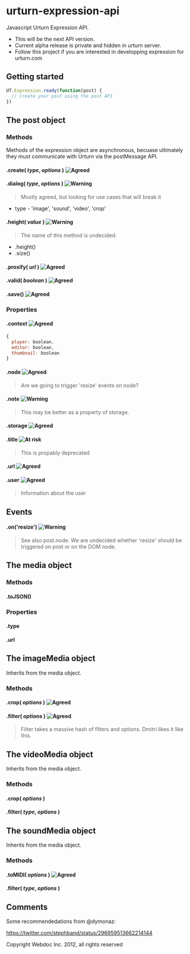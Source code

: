[risk]: https://access.redhat.com/knowledge/docs/resources/docs/en-US/JBoss_Developer_Studio/3.0/html-single/Seam_Developer_Tools_Reference_Guide/images/seam_editors/icon_exception.png "At risk"
[warning]: http://demo.rockettheme.com/oct09/templates/rt_infuse_j15/images/menus/icon-warning.png "Warning"
[agreed]: http://f.generallinguistics.com/color-coding-genius/icon-tick.original.png "Agreed"

urturn-expression-api
=====================

Javascript Urturn Expression API.

* This will be the next API version. 
* Current alpha release is private and hidden in urturn server.
* Follow this project if you are interested in developping expression for urturn.com


## Getting started

```js
UT.Expression.ready(function(post) {
  // Create your post using the post API
})
```


## The post object

### Methods

Methods of the expression object are asynchronous, becuase ultimately they must communicate with Urturn via the postMessage API. 


#### .create( _type_, _options_ ) ![][agreed]

#### .dialog( _type_, _options_ ) ![][warning]

> Mostly agreed, but looking for use cases that will break it

* type - 'image', 'sound', 'video', 'crop'


#### .height( _value_ ) ![][warning]

> The name of this method is undecided.
* .height()
* .size()


#### .proxify( _url_ ) ![][agreed]


#### .valid( _boolean_ ) ![][agreed]


#### .save() ![][agreed]



### Properties

#### .context ![][agreed]

```js
{
  player: boolean,
  editor: boolean,
  thumbnail: boolean
}
```


#### .node ![][agreed]

> Are we going to trigger 'resize' events on node?


#### .note ![][warning]

> This may be better as a property of storage.


#### .storage ![][agreed]

#### .title ![][risk]

> This is propably deprecated 


#### .url ![][agreed]

#### .user ![][agreed]

> Information about the user


## Events

#### .on('resize') ![][warning]

> See also post.node. We are undecided whether 'resize' should be triggered on post or on the DOM node.


## The media object

### Methods

#### .toJSON()

### Properties

#### .type

#### .url


## The imageMedia object

Inherits from the media object.

### Methods

#### .crop( _options_ ) ![][agreed] 

#### .filter( _options_ ) ![][agreed] 

> Filter takes a massive hash of filters and options. Dmitri likes it like this.


## The videoMedia object

Inherits from the media object.

### Methods

#### .crop( _options_ )

#### .filter( _type_, _options_ )


## The soundMedia object

Inherits from the media object.

### Methods

#### .toMIDI( _options_ ) ![][agreed]

#### .filter( _type_, _options_ )



## Comments

Some recommendedations from @dymonaz:

https://twitter.com/stephband/status/296959513662214144


Copyright Webdoc Inc. 2012, all rights reserved
